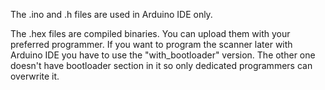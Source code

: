 The .ino and .h files are used in Arduino IDE only.

The .hex files are compiled binaries. You can upload them with your preferred programmer. If you want to program the scanner later with Arduino IDE you have to use the "with_bootloader" version. The other one doesn't have bootloader section in it so only dedicated programmers can overwrite it.